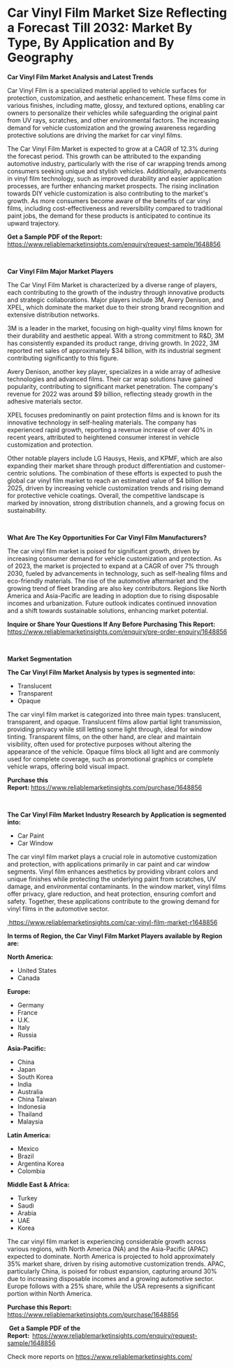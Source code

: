 <p><h1>Car Vinyl Film Market Size Reflecting a Forecast Till 2032: Market By Type, By Application and By Geography</h1></p><p><strong>Car Vinyl Film Market Analysis and Latest Trends</strong></p>
<p><p>Car Vinyl Film is a specialized material applied to vehicle surfaces for protection, customization, and aesthetic enhancement. These films come in various finishes, including matte, glossy, and textured options, enabling car owners to personalize their vehicles while safeguarding the original paint from UV rays, scratches, and other environmental factors. The increasing demand for vehicle customization and the growing awareness regarding protective solutions are driving the market for car vinyl films.</p><p>The Car Vinyl Film Market is expected to grow at a CAGR of 12.3% during the forecast period. This growth can be attributed to the expanding automotive industry, particularly with the rise of car wrapping trends among consumers seeking unique and stylish vehicles. Additionally, advancements in vinyl film technology, such as improved durability and easier application processes, are further enhancing market prospects. The rising inclination towards DIY vehicle customization is also contributing to the market's growth. As more consumers become aware of the benefits of car vinyl films, including cost-effectiveness and reversibility compared to traditional paint jobs, the demand for these products is anticipated to continue its upward trajectory.</p></p>
<p><strong>Get a Sample PDF of the Report:&nbsp;</strong> <a href="https://www.reliablemarketinsights.com/enquiry/request-sample/1648856?utm_campaign=2143&utm_medium=2&utm_source=Github&utm_content=ia&utm_term=07022025&utm_id=car-vinyl-film">https://www.reliablemarketinsights.com/enquiry/request-sample/1648856</a></p>
<p>&nbsp;</p>
<p><strong>Car Vinyl Film Major Market Players</strong></p>
<p><p>The Car Vinyl Film Market is characterized by a diverse range of players, each contributing to the growth of the industry through innovative products and strategic collaborations. Major players include 3M, Avery Denison, and XPEL, which dominate the market due to their strong brand recognition and extensive distribution networks.</p><p>3M is a leader in the market, focusing on high-quality vinyl films known for their durability and aesthetic appeal. With a strong commitment to R&D, 3M has consistently expanded its product range, driving growth. In 2022, 3M reported net sales of approximately $34 billion, with its industrial segment contributing significantly to this figure.</p><p>Avery Denison, another key player, specializes in a wide array of adhesive technologies and advanced films. Their car wrap solutions have gained popularity, contributing to significant market penetration. The company's revenue for 2022 was around $9 billion, reflecting steady growth in the adhesive materials sector.</p><p>XPEL focuses predominantly on paint protection films and is known for its innovative technology in self-healing materials. The company has experienced rapid growth, reporting a revenue increase of over 40% in recent years, attributed to heightened consumer interest in vehicle customization and protection.</p><p>Other notable players include LG Hausys, Hexis, and KPMF, which are also expanding their market share through product differentiation and customer-centric solutions. The combination of these efforts is expected to push the global car vinyl film market to reach an estimated value of $4 billion by 2025, driven by increasing vehicle customization trends and rising demand for protective vehicle coatings. Overall, the competitive landscape is marked by innovation, strong distribution channels, and a growing focus on sustainability.</p></p>
<p>&nbsp;</p>
<p><strong>What Are The Key Opportunities For Car Vinyl Film Manufacturers?</strong></p>
<p><p>The car vinyl film market is poised for significant growth, driven by increasing consumer demand for vehicle customization and protection. As of 2023, the market is projected to expand at a CAGR of over 7% through 2030, fueled by advancements in technology, such as self-healing films and eco-friendly materials. The rise of the automotive aftermarket and the growing trend of fleet branding are also key contributors. Regions like North America and Asia-Pacific are leading in adoption due to rising disposable incomes and urbanization. Future outlook indicates continued innovation and a shift towards sustainable solutions, enhancing market potential.</p></p>
<p><strong>Inquire or Share Your Questions If Any Before Purchasing This Report:</strong> <a href="https://www.reliablemarketinsights.com/enquiry/pre-order-enquiry/1648856?utm_campaign=2143&utm_medium=2&utm_source=Github&utm_content=ia&utm_term=07022025&utm_id=car-vinyl-film">https://www.reliablemarketinsights.com/enquiry/pre-order-enquiry/1648856</a></p>
<p>&nbsp;</p>
<p><strong>Market Segmentation</strong></p>
<p><strong>The Car Vinyl Film Market Analysis by types is segmented into:</strong></p>
<p><ul><li>Translucent</li><li>Transparent</li><li>Opaque</li></ul></p>
<p><p>The car vinyl film market is categorized into three main types: translucent, transparent, and opaque. Translucent films allow partial light transmission, providing privacy while still letting some light through, ideal for window tinting. Transparent films, on the other hand, are clear and maintain visibility, often used for protective purposes without altering the appearance of the vehicle. Opaque films block all light and are commonly used for complete coverage, such as promotional graphics or complete vehicle wraps, offering bold visual impact.</p></p>
<p><strong>Purchase this Report:&nbsp;</strong><a href="https://www.reliablemarketinsights.com/purchase/1648856?utm_campaign=2143&utm_medium=2&utm_source=Github&utm_content=ia&utm_term=07022025&utm_id=car-vinyl-film">https://www.reliablemarketinsights.com/purchase/1648856</a></p>
<p>&nbsp;</p>
<p><strong>The Car Vinyl Film Market Industry Research by Application is segmented into:</strong></p>
<p><ul><li>Car Paint</li><li>Car Window</li></ul></p>
<p><p>The car vinyl film market plays a crucial role in automotive customization and protection, with applications primarily in car paint and car window segments. Vinyl film enhances aesthetics by providing vibrant colors and unique finishes while protecting the underlying paint from scratches, UV damage, and environmental contaminants. In the window market, vinyl films offer privacy, glare reduction, and heat protection, ensuring comfort and safety. Together, these applications contribute to the growing demand for vinyl films in the automotive sector.</p></p>
<p><a href="https://www.reliablemarketinsights.com/car-vinyl-film-market-r1648856?utm_campaign=2143&utm_medium=2&utm_source=Github&utm_content=ia&utm_term=07022025&utm_id=car-vinyl-film">&nbsp;https://www.reliablemarketinsights.com/car-vinyl-film-market-r1648856</a></p>
<p><strong>In terms of Region, the Car Vinyl Film Market Players available by Region are:</strong></p>
<p>
    <p> <strong> North America: </strong>
        <ul>
            <li>United States</li>
            <li>Canada</li>
        </ul>
        </p> 
    <p> <strong> Europe: </strong>
        <ul>
            <li>Germany</li>
            <li>France</li>
            <li>U.K.</li>
            <li>Italy</li>
            <li>Russia</li>
        </ul>
        </p> 
    <p> <strong> Asia-Pacific: </strong>
        <ul>
            <li>China</li>
            <li>Japan</li>
            <li>South Korea</li>
            <li>India</li>
            <li>Australia</li>
            <li>China Taiwan</li>
            <li>Indonesia</li>
            <li>Thailand</li>
            <li>Malaysia</li>
        </ul>
        </p> 
    <p> <strong> Latin America: </strong>
        <ul>
            <li>Mexico</li>
            <li>Brazil</li>
            <li>Argentina Korea</li>
            <li>Colombia</li>
        </ul>
        </p> 
    <p> <strong> Middle East & Africa: </strong>
        <ul>
            <li>Turkey</li>
            <li>Saudi</li>
            <li>Arabia</li>
            <li>UAE</li>
            <li>Korea</li>
        </ul>
    </p>
    </p>
<p><p>The car vinyl film market is experiencing considerable growth across various regions, with North America (NA) and the Asia-Pacific (APAC) expected to dominate. North America is projected to hold approximately 35% market share, driven by rising automotive customization trends. APAC, particularly China, is poised for robust expansion, capturing around 30% due to increasing disposable incomes and a growing automotive sector. Europe follows with a 25% share, while the USA represents a significant portion within North America.</p></p>
<p><strong>Purchase this Report: </strong><a href="https://www.reliablemarketinsights.com/purchase/1648856?utm_campaign=2143&utm_medium=2&utm_source=Github&utm_content=ia&utm_term=07022025&utm_id=car-vinyl-film">https://www.reliablemarketinsights.com/purchase/1648856</a></p>
<p>&nbsp;<strong>Get a Sample PDF of the Report:&nbsp;&nbsp;</strong><a href="https://www.reliablemarketinsights.com/enquiry/request-sample/1648856?utm_campaign=2143&utm_medium=2&utm_source=Github&utm_content=ia&utm_term=07022025&utm_id=car-vinyl-film">https://www.reliablemarketinsights.com/enquiry/request-sample/1648856</a></p>
<p><strong></strong></p>
<p>Check more reports on <a href="https://www.reliablemarketinsights.com/?utm_campaign=2143&utm_medium=2&utm_source=Github&utm_content=ia&utm_term=07022025&utm_id=car-vinyl-film">https://www.reliablemarketinsights.com/</a></p>